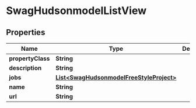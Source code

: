 
# SwagHudsonmodelListView

## Properties
Name | Type | Description | Notes
------------ | ------------- | ------------- | -------------
**propertyClass** | **String** |  |  [optional]
**description** | **String** |  |  [optional]
**jobs** | [**List&lt;SwagHudsonmodelFreeStyleProject&gt;**](SwagHudsonmodelFreeStyleProject.md) |  |  [optional]
**name** | **String** |  |  [optional]
**url** | **String** |  |  [optional]



